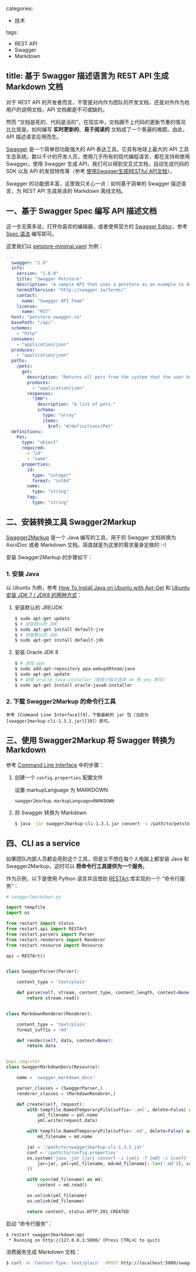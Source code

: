 categories:
- 技术

tags:
- REST API
- Swagger
- Markdown

title: 基于 Swagger 描述语言为 REST API 生成 Markdown 文档
---

对于 REST API 的开发者而言，不管是对内作为团队的开发文档，还是对外作为给用户的说明文档，API 文档都是不可或缺的。

然而 “文档是死的、代码是活的”，在现实中，文档跟不上代码的更新节奏的情况比比皆是。如何编写 **实时更新的**、**易于阅读的** 文档成了一个普遍的难题。由此，API 描述语言应用而生。

[Swagger][1] 是一个简单但功能强大的 API 表达工具。它具有地球上最大的 API 工具生态系统。数以千计的开发人员，使用几乎所有的现代编程语言，都在支持和使用 Swagger。使用 Swagger 生成 API，我们可以得到交互式文档，自动生成代码的 SDK 以及 API 的发现特性等（参考 [使用Swagger生成RESTful API文档][2]）。

Swagger 的功能很丰富，这里我只关心一点：如何基于简单的 Swagger 描述语言，为 REST API 生成易读的 Markdown 离线文档。


## 一、基于 Swagger Spec 编写 API 描述文档

这一步无需多说，打开你喜欢的编辑器，或者使用官方的 [Swagger Editor][3]，参考 [Spec 语法][4] 编写即可。

这里我们以 [petstore-minimal.yaml][5] 为例：

```yml
---
  swagger: "2.0"
  info: 
    version: "1.0.0"
    title: "Swagger Petstore"
    description: "A sample API that uses a petstore as an example to demonstrate features in the swagger-2.0 specification"
    termsOfService: "http://swagger.io/terms/"
    contact: 
      name: "Swagger API Team"
    license: 
      name: "MIT"
  host: "petstore.swagger.io"
  basePath: "/api"
  schemes: 
    - "http"
  consumes: 
    - "application/json"
  produces: 
    - "application/json"
  paths: 
    /pets: 
      get: 
        description: "Returns all pets from the system that the user has access to"
        produces: 
          - "application/json"
        responses: 
          "200":
            description: "A list of pets."
            schema: 
              type: "array"
              items: 
                $ref: "#/definitions/Pet"
  definitions: 
    Pet: 
      type: "object"
      required: 
        - "id"
        - "name"
      properties: 
        id: 
          type: "integer"
          format: "int64"
        name: 
          type: "string"
        tag: 
          type: "string"
```


## 二、安装转换工具 Swagger2Markup

[Swagger2Markup][6] 是一个 Java 编写的工具，用于将 Swagger 文档转换为 AsciiDoc 或者 Markdown 文档。简直就是为这里的需求量身定做的 :-)

安装 Swagger2Markup 的步骤如下：

### 1. 安装 Java

以 Ubuntu 为例，参考 [How To Install Java on Ubuntu with Apt-Get][7] 和 [Ubuntu 安装 JDK 7 / JDK8 的两种方式][8]：

1. 安装默认的 JRE/JDK

    ```bash
    $ sudo apt-get update
    $ # 安装默认的 JRE
    $ sudo apt-get install default-jre
    $ # 安装默认的 JDK
    $ sudo apt-get install default-jdk
    ```

2. 安装 Oracle JDK 8

    ```bash
    $ # 添加 ppa
    $ sudo add-apt-repository ppa:webupd8team/java
    $ sudo apt-get update
    $ # 安装 oracle-java-installer（按提示依次选择 ok 和 yes 即可）
    $ sudo apt-get install oracle-java8-installer
    ```

### 2. 下载 Swagger2Markup 的命令行工具

    参考 [Command Line Interface][9]，下载最新的 jar 包（当前为 [swagger2markup-cli-1.3.1.jar][10]）即可。


## 三、使用 Swagger2Markup 将 Swagger 转换为 Markdown

参考 [Command Line Interface][9] 中的步骤：

1. 创建一个 `config.properties` 配置文件

    设置 markupLanguage 为 MARKDOWN

    ```
    swagger2markup.markupLanguage=MARKDOWN
    ```

2. 将 Swagger 转换为 Markdown

    ```bash
    $ java -jar swagger2markup-cli-1.3.1.jar convert -i /path/to/petstore-minimal.yaml -f /tmp/petstore-minimal -c /path/to/config.properties
    ```


## 四、CLI as a service

如果团队内部人员都会用到这个工具，但是又不想在每个人电脑上都安装 Java 和 Swagger2Markup，这时可以 **将命令行工具提供为一个服务**。

作为示例，以下是使用 Python 语言并且借助 [RESTArt][11] 库实现的一个 “命令行服务”：

```python
# swagger2markdown.py

import tempfile
import os

from restart import status
from restart.api import RESTArt
from restart.parsers import Parser
from restart.renderers import Renderer
from restart.resource import Resource

api = RESTArt()


class SwaggerParser(Parser):

    content_type = 'text/plain'

    def parse(self, stream, content_type, content_length, context=None):
        return stream.read()


class MarkdownRenderer(Renderer):

    content_type = 'text/plain'
    format_suffix = 'md'

    def render(self, data, context=None):
        return data


@api.register
class SwaggerMarkdownDocs(Resource):

    name = 'swagger_markdown_docs'

    parser_classes = (SwaggerParser,)
    renderer_classes = (MarkdownRenderer,)

    def create(self, request):
        with tempfile.NamedTemporaryFile(suffix='.yml', delete=False) as yml:
            yml_filename = yml.name
            yml.write(request.data)

        with tempfile.NamedTemporaryFile(suffix='.md', delete=False) as md:
            md_filename = md.name

        jar = '/path/to/swagger2markup-cli-1.3.1.jar'
        conf = '/path/to/config.properties'
        os.system('java -jar {jar} convert -i {yml} -f {md} -c {conf}'.format(
            jar=jar, yml=yml_filename, md=md_filename[:-len('.md')], conf=conf,
        ))

        with open(md_filename) as md:
            content = md.read()

        os.unlink(yml_filename)
        os.unlink(md_filename)

        return content, status.HTTP_201_CREATED
```

启动 “命令行服务”：

```bash
$ restart swagger2markdown:api
 * Running on http://127.0.0.1:5000/ (Press CTRL+C to quit)
```

消费服务生成 Markdown 文档：

```bash
$ curl -H 'Content-Type: text/plain' -XPOST http://localhost:5000/swagger_markdown_docs --data-binary @/path/to/petstore-minimal.yaml > /tmp/petstore-minimal.md
```


[1]: https://swagger.io/
[2]: https://www.xncoding.com/2017/06/09/restful/swagger.html
[3]: https://swagger.io/swagger-editor/
[4]: https://swagger.io/specification/
[5]: https://github.com/OAI/OpenAPI-Specification/blob/master/examples/v2.0/yaml/petstore-minimal.yaml
[6]: https://github.com/Swagger2Markup/swagger2markup
[7]: https://www.digitalocean.com/community/tutorials/how-to-install-java-on-ubuntu-with-apt-get
[8]: http://www.cnblogs.com/a2211009/p/4265225.html
[9]: http://swagger2markup.github.io/swagger2markup/1.3.1/#_command_line_interface
[10]: https://akamai.bintray.com/c2/c2fa21c68c672c00b3c7a1d21cbc084bf784b4c461fde31302831ee26df946de?__gda__=exp=1509433974~hmac=1471360e3fffcd1ae6e93356d8cf2ea994475a3b5031f591ab7a07db31a8c1a5&response-content-disposition=attachment%3Bfilename%3D%22swagger2markup-cli-1.3.1.jar%22&response-content-type=application%2Fjava-archive&requestInfo=U2FsdGVkX19dOVfS0H7rxgssjOf69CmTMyWC4XQNzgelJUWZ7gg84ybqJLEMqse6_hBnMJz3iDL3Od1Wr8NnVQAenCskSfy-ORcZPghpvEvrJR8DtJytqDSOmlGWP5Fspk1pxnLv3fJh1egmuSUYlolhibfhf-KgUcmuB377jMfjEUYu1tZM1nfibBJRcK6L&response-X-Checksum-Sha1=c39a243c4128b918e719dcd98fba42d4b321ba89&response-X-Checksum-Sha2=c2fa21c68c672c00b3c7a1d21cbc084bf784b4c461fde31302831ee26df946de&response-X-Checksum-Sha256=c2fa21c68c672c00b3c7a1d21cbc084bf784b4c461fde31302831ee26df946de 
[11]: https://restart.readthedocs.io/en/latest/
